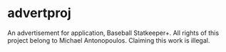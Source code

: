 # advertproj
An advertisement for application, Baseball Statkeeper+. All rights of this project belong to Michael Antonopoulos. Claiming this work is illegal.
